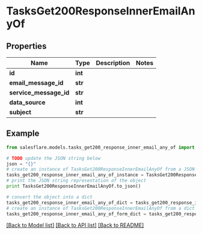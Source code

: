 # TasksGet200ResponseInnerEmailAnyOf


## Properties

Name | Type | Description | Notes
------------ | ------------- | ------------- | -------------
**id** | **int** |  | 
**email_message_id** | **str** |  | 
**service_message_id** | **str** |  | 
**data_source** | **int** |  | 
**subject** | **str** |  | 

## Example

```python
from salesflare.models.tasks_get200_response_inner_email_any_of import TasksGet200ResponseInnerEmailAnyOf

# TODO update the JSON string below
json = "{}"
# create an instance of TasksGet200ResponseInnerEmailAnyOf from a JSON string
tasks_get200_response_inner_email_any_of_instance = TasksGet200ResponseInnerEmailAnyOf.from_json(json)
# print the JSON string representation of the object
print TasksGet200ResponseInnerEmailAnyOf.to_json()

# convert the object into a dict
tasks_get200_response_inner_email_any_of_dict = tasks_get200_response_inner_email_any_of_instance.to_dict()
# create an instance of TasksGet200ResponseInnerEmailAnyOf from a dict
tasks_get200_response_inner_email_any_of_form_dict = tasks_get200_response_inner_email_any_of.from_dict(tasks_get200_response_inner_email_any_of_dict)
```
[[Back to Model list]](../README.md#documentation-for-models) [[Back to API list]](../README.md#documentation-for-api-endpoints) [[Back to README]](../README.md)


